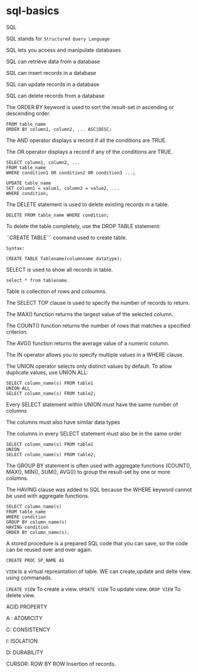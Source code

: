 # sql-basics
SQL  

 

SQL stands for `Structured Query Language` 

SQL lets you access and manipulate databases 

SQL can retrieve data from a database 

SQL can insert records in a database 

SQL can update records in a database 

SQL can delete records from a database 

The ORDER BY keyword is used to sort the result-set in ascending or descending order.


```SELECT column1, column2, ...
FROM table_name
ORDER BY column1, column2, ... ASC|DESC;
```

The AND operator displays a record if all the conditions are TRUE.

The OR operator displays a record if any of the conditions are TRUE.

```
SELECT column1, column2, ...
FROM table_name
WHERE condition1 OR condition2 OR condition3 ...;
```

```
UPDATE table_name 
SET column1 = value1, column2 = value2, ... 
WHERE condition; 
```

The DELETE statement is used to delete existing records in a table.

```DELETE FROM table_name WHERE condition;``` 


 To delete the table completely, use the DROP TABLE statement:
 
 
``CREATE TABLE``` coomand used to create table.

``Syntax:`` 

```CREATE TABLE Tablename(columnname datatype);```

SELECT is used to show all records in table. 

```select * from tablename.```

Table is collection of rows and coloumns. 

 The SELECT TOP clause is used to specify the number of records to return.

The MAX() function returns the largest value of the selected column. 

 The COUNT() function returns the number of rows that matches a specified criterion. 

The AVG() function returns the average value of a numeric column. 

The IN operator allows you to specify multiple values in a WHERE clause.

The UNION operator selects only distinct values by default. To allow duplicate values, use UNION ALL: 

```
SELECT column_name(s) FROM table1 
UNION ALL 
SELECT column_name(s) FROM table2;
```

 

Every SELECT statement within UNION must have the same number of columns 

The columns must also have similar data types 

The columns in every SELECT statement must also be in the same order 

 
```
SELECT column_name(s) FROM table1 
UNION 
SELECT column_name(s) FROM table2;  
```
 
The GROUP BY statement is often used with aggregate functions (COUNT(), MAX(), MIN(), SUM(), AVG()) to group the result-set by one or more columns. 

The HAVING clause was added to SQL because the WHERE keyword cannot be used with aggregate functions.

```
SELECT column_name(s)
FROM table_name
WHERE condition
GROUP BY column_name(s)
HAVING condition
ORDER BY column_name(s);
```

A stored procedure is a prepared SQL code that you can save, so the code can be reused over and over again. 

```CREATE PROC SP_NAME AS```

``VIEW`` Is a virtual represntation of table. WE can create,update and delte view. using commanads.

``CREATE VIEW`` To create a view.
``UPDATE VIEW`` To update view.
``DROP VIEW`` To delete view.

 

ACID PROPERTY 

A : ATOMICITY 

C: CONSISTENCY 

I: ISOLATION 

D: DURABILITY 

 

CURSOR: ROW BY ROW Insertion of records. 
